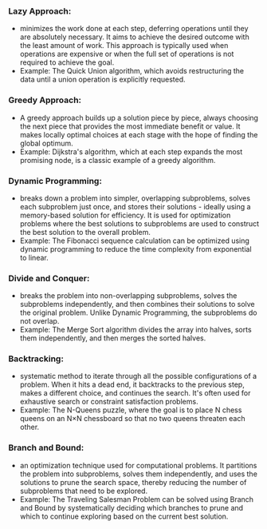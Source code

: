 ### **Lazy Approach**:
- minimizes the work done at each step, deferring operations until they are absolutely necessary. It aims to achieve the desired outcome with the least amount of work. This approach is typically used when operations are expensive or when the full set of operations is not required to achieve the goal.
- Example: The Quick Union algorithm, which avoids restructuring the data until a union operation is explicitly requested.

### Greedy Approach:
- A greedy approach builds up a solution piece by piece, always choosing the next piece that provides the most immediate benefit or value. It makes locally optimal choices at each stage with the hope of finding the global optimum.
- Example: Dijkstra's algorithm, which at each step expands the most promising node, is a classic example of a greedy algorithm.

### Dynamic Programming:
- breaks down a problem into simpler, overlapping subproblems, solves each subproblem just once, and stores their solutions - ideally using a memory-based solution for efficiency. It is used for optimization problems where the best solutions to subproblems are used to construct the best solution to the overall problem.
- Example: The Fibonacci sequence calculation can be optimized using dynamic programming to reduce the time complexity from exponential to linear.

### Divide and Conquer:
- breaks the problem into non-overlapping subproblems, solves the subproblems independently, and then combines their solutions to solve the original problem. Unlike Dynamic Programming, the subproblems do not overlap.
- Example: The Merge Sort algorithm divides the array into halves, sorts them independently, and then merges the sorted halves.

 ### Backtracking:
- systematic method to iterate through all the possible configurations of a problem. When it hits a dead end, it backtracks to the previous step, makes a different choice, and continues the search. It's often used for exhaustive search or constraint satisfaction problems.
- Example: The N-Queens puzzle, where the goal is to place N chess queens on an N×N chessboard so that no two queens threaten each other.

### Branch and Bound:
- an optimization technique used for computational problems. It partitions the problem into subproblems, solves them independently, and uses the solutions to prune the search space, thereby reducing the number of subproblems that need to be explored.
- Example: The Traveling Salesman Problem can be solved using Branch and Bound by systematically deciding which branches to prune and which to continue exploring based on the current best solution.